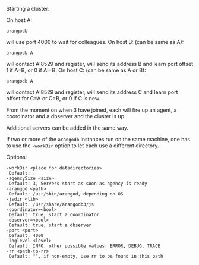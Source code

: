 Starting a cluster:

On host A:

    arangodb

will use port 4000 to wait for colleagues. On host B: (can be same as A):

    arangodb A

will contact A:8529 and register, will send its address B and learn
port offset 1 if A=B, or 0 if A!=B. On host C: (can be same as A or B):

    arangodb A

will contact A:8529 and register, will send its address C and learn
port offset for C=A or C=B, or 0 if C is new.

From the moment on when 3 have joined, each will fire up an agent, a 
coordinator and a dbserver and the cluster is up.

Additional servers can be added in the same way.

If two or more of the `arangodb` instances run on the same machine,
one has to use the `-workDir` option to let each use a different
directory.

Options: 

    -workDir <place for datadirectories>
     Default: .
    -agencySize <size>
     Default: 3, Servers start as soon as agency is ready
    -arangod <path>
     Default: /usr/sbin/arangod, depending on OS
    -jsdir <lib>
     Default: /usr/share/arangodb3/js
    -coordinator=<bool>
     Default: true, start a coordinator
    -dbserver=<bool>
     Default: true, start a dbserver
    -port <port>
     Default: 4000
    -loglevel <level>
     Default: INFO, other possible values: ERROR, DEBUG, TRACE
    -rr <path-to-rr>
     Default: "", if non-empty, use rr to be found in this path

 
